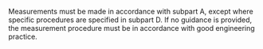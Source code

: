 Measurements must be made in accordance with subpart A, except where specific procedures are specified in subpart D. If no guidance is provided, the measurement procedure must be in accordance with good engineering practice.

